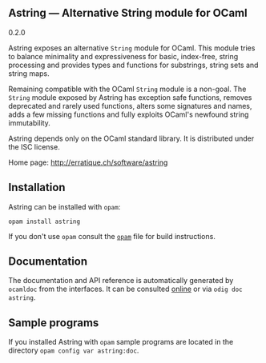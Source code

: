Astring — Alternative String module for OCaml
-------------------------------------------------------------------------------
0.2.0

Astring exposes an alternative `String` module for OCaml. This module
tries to balance minimality and expressiveness for basic, index-free,
string processing and provides types and functions for substrings,
string sets and string maps.

Remaining compatible with the OCaml `String` module is a non-goal. The
`String` module exposed by Astring has exception safe functions,
removes deprecated and rarely used functions, alters some signatures
and names, adds a few missing functions and fully exploits OCaml's
newfound string immutability.

Astring depends only on the OCaml standard library. It is distributed
under the ISC license.

Home page: http://erratique.ch/software/astring  

## Installation

Astring can be installed with `opam`:

    opam install astring

If you don't use `opam` consult the [`opam`](opam) file for build
instructions.

## Documentation

The documentation and API reference is automatically generated by
`ocamldoc` from the interfaces. It can be consulted [online][doc]
or via `odig doc astring`.

[doc]: http://erratique.ch/software/astring/doc/

## Sample programs

If you installed Astring with `opam` sample programs are located in
the directory `opam config var astring:doc`.
